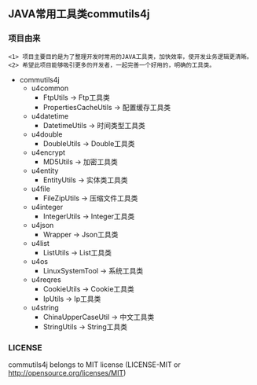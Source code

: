 ## JAVA常用工具类commutils4j

### 项目由来
````
<1> 项目主要目的是为了整理开发时常用的JAVA工具类，加快效率，使开发业务逻辑更清晰。
<2> 希望此项目能够吸引更多的开发者，一起完善一个好用的，明确的工具类。
````

* commutils4j
    * u4common
        * FtpUtils -> Ftp工具类
        * PropertiesCacheUtils -> 配置缓存工具类
    * u4datetime
        * DatetimeUtils -> 时间类型工具类
    * u4double
        * DoubleUtils -> Double工具类
    * u4encrypt
        * MD5Utils -> 加密工具类
    * u4entity
        * EntityUtils -> 实体类工具类
    * u4file
        * FileZipUtils -> 压缩文件工具类
    * u4integer
        * IntegerUtils -> Integer工具类
    * u4json
        * Wrapper -> Json工具类
    * u4list
        * ListUtils -> List工具类
    * u4os
        * LinuxSystemTool -> 系统工具类
    * u4reqres
        * CookieUtils -> Cookie工具类
        * IpUtils -> Ip工具类
    * u4string
        * ChinaUpperCaseUtil -> 中文工具类
        * StringUtils -> String工具类

### LICENSE
commutils4j belongs to MIT license (LICENSE-MIT or http://opensource.org/licenses/MIT)